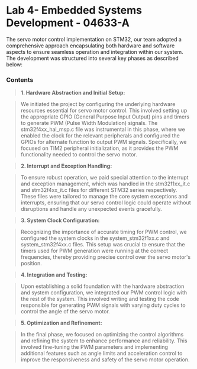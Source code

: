 # Lab 4- Embedded Systems Development - 04633-A

The servo motor control implementation on STM32, our team adopted a comprehensive approach encapsulating both hardware and software aspects to ensure seamless operation and integration within our system. The development was structured into several key phases as described below:

### Contents

> **1. Hardware Abstraction and Initial Setup:**

> We initiated the project by configuring the underlying hardware resources essential for servo motor control. This involved setting up the appropriate GPIO (General Purpose Input Output) pins and timers to generate PWM (Pulse Width Modulation) signals. The stm32f4xx_hal_msp.c file was instrumental in this phase, where we enabled the clock for the relevant peripherals and configured the GPIOs for alternate function to output PWM signals. Specifically, we focused on TIM2 peripheral initialization, as it provides the PWM functionality needed to control the servo motor.

> **2. Interrupt and Exception Handling:**

> To ensure robust operation, we paid special attention to the interrupt and exception management, which was handled in the stm32f1xx_it.c and stm32f4xx_it.c files for different STM32 series respectively. These files were tailored to manage the core system exceptions and interrupts, ensuring that our servo control logic could operate without disruptions and handle any unexpected events gracefully.

> **3. System Clock Configuration:**

> Recognizing the importance of accurate timing for PWM control, we configured the system clocks in the system_stm32f1xx.c and system_stm32f4xx.c files. This setup was crucial to ensure that the timers used for PWM generation were running at the correct frequencies, thereby providing precise control over the servo motor's position.

> **4. Integration and Testing:**

> Upon establishing a solid foundation with the hardware abstraction and system configuration, we integrated our PWM control logic with the rest of the system. This involved writing and testing the code responsible for generating PWM signals with varying duty cycles to control the angle of the servo motor.

> **5. Optimization and Refinement:**

> In the final phase, we focused on optimizing the control algorithms and refining the system to enhance performance and reliability. This involved fine-tuning the PWM parameters and implementing additional features such as angle limits and acceleration control to improve the responsiveness and safety of the servo motor operation.